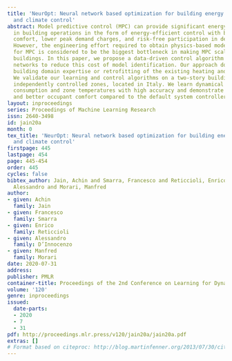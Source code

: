 ```yaml
---
title: 'NeurOpt: Neural network based optimization for building energy management
  and climate control'
abstract: Model predictive control (MPC) can provide significant energy cost savings
  in building operations in the form of energy-efficient control with better occupant
  comfort, lower peak demand charges, and risk-free participation in demand response.
  However, the engineering effort required to obtain physics-based models of buildings
  for MPC is considered to be the biggest bottleneck in making MPC scalable to real
  buildings. In this paper, we propose a data-driven control algorithm based on neural
  networks to reduce this cost of model identification. Our approach does not require
  building domain expertise or retrofitting of the existing heating and cooling systems.
  We validate our learning and control algorithms on a two-story building with 10
  independently controlled zones, located in Italy. We learn dynamical models of energy
  consumption and zone temperatures with high accuracy and demonstrate energy savings
  and better occupant comfort compared to the default system controller.
layout: inproceedings
series: Proceedings of Machine Learning Research
issn: 2640-3498
id: jain20a
month: 0
tex_title: 'NeurOpt: Neural network based optimization for building energy management
  and climate control'
firstpage: 445
lastpage: 454
page: 445-454
order: 445
cycles: false
bibtex_author: Jain, Achin and Smarra, Francesco and Reticcioli, Enrico and D'Innocenzo,
  Alessandro and Morari, Manfred
author:
- given: Achin
  family: Jain
- given: Francesco
  family: Smarra
- given: Enrico
  family: Reticcioli
- given: Alessandro
  family: D’Innocenzo
- given: Manfred
  family: Morari
date: 2020-07-31
address: 
publisher: PMLR
container-title: Proceedings of the 2nd Conference on Learning for Dynamics and Control
volume: '120'
genre: inproceedings
issued:
  date-parts:
  - 2020
  - 7
  - 31
pdf: http://proceedings.mlr.press/v120/jain20a/jain20a.pdf
extras: []
# Format based on citeproc: http://blog.martinfenner.org/2013/07/30/citeproc-yaml-for-bibliographies/
---
```

